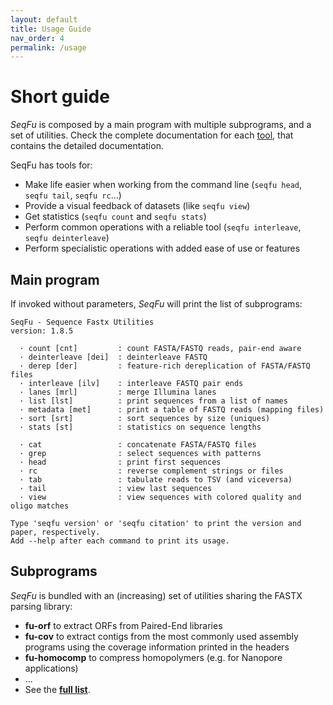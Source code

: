```yaml
---
layout: default
title: Usage Guide
nav_order: 4
permalink: /usage
---
```


# Short guide

*SeqFu* is composed by a main program with multiple subprograms, and a set of utilities.
Check the complete documentation for each [tool]({{site.baseurl}}/tools), that contains the detailed
documentation.

SeqFu has tools for:

* Make life easier when working from the command line
 (`seqfu head`, `seqfu tail`, `seqfu rc`...)
* Provide a visual feedback of datasets (like `seqfu view`)
* Get statistics (`seqfu count` and `seqfu stats`)
* Perform common operations with a reliable tool (`seqfu interleave`, `seqfu deinterleave`)
* Perform specialistic operations with added ease of use or features

## Main program

If invoked without parameters, *SeqFu* will print the list of subprograms:

```text
SeqFu - Sequence Fastx Utilities
version: 1.8.5

  · count [cnt]         : count FASTA/FASTQ reads, pair-end aware
  · deinterleave [dei]  : deinterleave FASTQ
  · derep [der]         : feature-rich dereplication of FASTA/FASTQ files
  · interleave [ilv]    : interleave FASTQ pair ends
  · lanes [mrl]         : merge Illumina lanes
  · list [lst]          : print sequences from a list of names
  · metadata [met]      : print a table of FASTQ reads (mapping files)
  · sort [srt]          : sort sequences by size (uniques)
  · stats [st]          : statistics on sequence lengths

  · cat                 : concatenate FASTA/FASTQ files
  · grep                : select sequences with patterns
  · head                : print first sequences
  · rc                  : reverse complement strings or files
  · tab                 : tabulate reads to TSV (and viceversa)
  · tail                : view last sequences
  · view                : view sequences with colored quality and oligo matches

Type 'seqfu version' or 'seqfu citation' to print the version and paper, respectively.
Add --help after each command to print its usage.
```

## Subprograms

*SeqFu* is bundled with an (increasing) set of utilities sharing the FASTX parsing library:

* **fu-orf** to extract ORFs from Paired-End libraries
* **fu-cov** to extract contigs from the most commonly used assembly programs using the coverage information printed in the headers
* **fu-homocomp** to compress homopolymers (e.g. for Nanopore applications)
* ...
* See the **[full list](https://telatin.github.io/seqfu2/utilities/)**.
